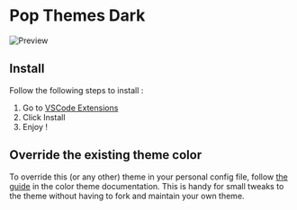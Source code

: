 # Pop Themes Dark

![Preview](https://achaq.codes/projects/pop-themes-dark.png)

## Install

Follow the following steps to install :

1. Go to [VSCode Extensions](https://marketplace.visualstudio.com/items?itemName=achaq.pop-themes-dark)
2. Click Install
3. Enjoy !

## Override the existing theme color

To override this (or any other) theme in your personal config file, follow [the guide](https://code.visualstudio.com/api/extension-guides/color-theme) in the color theme documentation. This is handy for small tweaks to the theme without having to fork and maintain your own theme.
